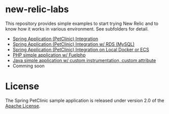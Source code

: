 # new-relic-labs
This repository provides simple examples to start trying New Relic and to know how it works in various environment. See subfolders for detail.

- <a href="https://github.com/ktst79/newrelic-labs-configurations/tree/master/01_petclinic">Spring Application (PetClinic) Integration</a>
- <a href="https://github.com/ktst79/newrelic-labs-configurations/tree/master/02_petclinic_rds">Spring Application (PetClinic) Integration w/ RDS (MySQL)</a>
- <a href="https://github.com/ktst79/newrelic-labs-configurations/tree/master/03_petclinic_ecs">Spring Application (PetClinic) Integration on Local Docker or ECS</a>
- <a href="https://github.com/ktst79/newrelic-labs-configurations/tree/master/20_php_fuelphp/app/fuelphp/app">PHP simple application w/ Fuelphp</a>
- <a href="https://github.com/ktst79/newrelic-labs-configurations/tree/master/50_custom_instruments">Java simple application w/ custom instrumentation, custom attribute</a>
- Comming soon


# License

The Spring PetClinic sample application is released under version 2.0 of the [Apache License](https://www.apache.org/licenses/LICENSE-2.0).
